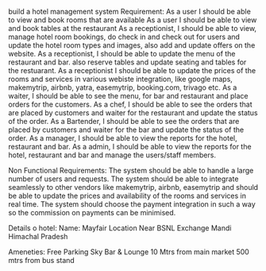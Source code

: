 build a hotel management system 
Requirement:
As a user I should be able to view and book rooms that are available
As a user I should be able to view and book tables at the restaurant
As a receptionist, I should be able to view, manage hotel room bookings, do check in and check out for users and update the hotel room types and images, also add and update offers on the website. 
As a receptionist, I should be able to update the menu of the restaurant and bar. also reserve tables and update seating and tables for the restuarant.
As a receptionist I should be able to update the prices of the rooms and services in various webiste integration, like google maps, makemytrip, airbnb, yatra, easemytrip, booking.com, trivago etc.
As a waiter, I should be able to see the menu, for bar and restaurant and place orders for the customers. 
As a chef, I should be able to see the orders that are placed by customers and waiter for the restaurant and update the status of the order.
As a Bartender, I should be able to see the orders that are placed by customers and waiter for the bar and update the status of the order.
As a manager, I should be able to view the reports for the hotel, restaurant and bar.
As a admin, I should be able to view the reports for the hotel, restaurant and bar and manage the users/staff members.

Non Functional Requirements:
The system should be able to handle a large number of users and requests.
The system should be able to integrate seamlessly to other vendors like makemytrip, airbnb, easemytrip and should be able to update the prices and availability of the rooms and services in real time.
The system should choose the payment integration in such a way so the commission on payments can be minimised. 

Details o hotel:
Name: Mayfair
Location Near BSNL Exchange Mandi Himachal Pradesh

Ameneties:
Free Parking
Sky Bar & Lounge
10 Mtrs from main market
500 mtrs from bus stand